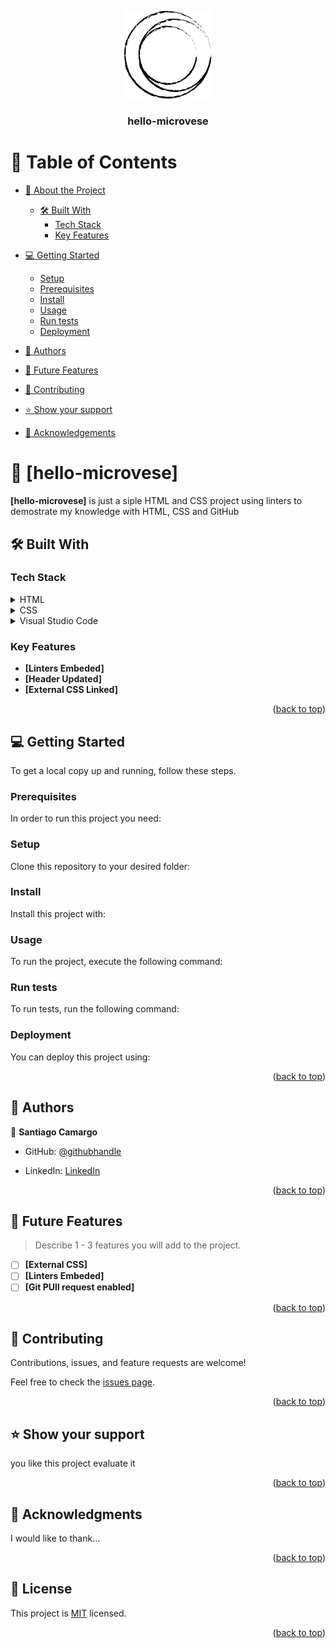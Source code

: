 <a name="readme-top"></a>


<div align="center">
 
  <img src="logo jojo.png" alt="logo" width="140"  height="auto" />
  <br/>

  <h3><b>hello-microvese</b></h3>

</div>


# 📗 Table of Contents

- [📖 About the Project](#about-project)
  - [🛠 Built With](#built-with)
    - [Tech Stack](#tech-stack)
    - [Key Features](#key-features)
  

- [💻 Getting Started](#getting-started)
  - [Setup](#setup)
  - [Prerequisites](#prerequisites)
  - [Install](#install)
  - [Usage](#usage)
  - [Run tests](#run-tests)
  - [Deployment](#deployment)
- [👥 Authors](#authors)
- [🔭 Future Features](#future-features)
- [🤝 Contributing](#contributing)
- [⭐️ Show your support](#support)
- [🙏 Acknowledgements](#acknowledgements)



# 📖 [hello-microvese] <a name="about-project"></a>


**[hello-microvese]** is just a siple HTML and CSS project using linters to demostrate my knowledge with HTML, CSS and GitHub

## 🛠 Built With <a name="built-with"></a>

### Tech Stack <a name="tech-stack"></a>


<details>
  <summary>HTML</summary>

</details>

<details>
  <summary>CSS</summary>
 
</details>

<details>
<summary>Visual Studio Code</summary>
  
</details>



### Key Features <a name="key-features"></a>

- **[Linters Embeded]**
- **[Header Updated]**
- **[External CSS Linked]**

<p align="right">(<a href="#readme-top">back to top</a>)</p>




## 💻 Getting Started <a name="getting-started"></a>


To get a local copy up and running, follow these steps.

### Prerequisites

In order to run this project you need:


### Setup

Clone this repository to your desired folder:



### Install

Install this project with:


### Usage

To run the project, execute the following command:


### Run tests

To run tests, run the following command:



### Deployment

You can deploy this project using:



<p align="right">(<a href="#readme-top">back to top</a>)</p>



## 👥 Authors <a name="authors"></a>

👤 **Santiago Camargo**

- GitHub: [@githubhandle](https://github.com/santitoot)

- LinkedIn: [LinkedIn](https://www.linkedin.com/in/santiago-camargo-barinas-89923b246/)



<p align="right">(<a href="#readme-top">back to top</a>)</p>



## 🔭 Future Features <a name="future-features"></a>

> Describe 1 - 3 features you will add to the project.

- [ ] **[External CSS]**
- [ ] **[Linters Embeded]**
- [ ] **[Git PUll request enabled]**

<p align="right">(<a href="#readme-top">back to top</a>)</p>



## 🤝 Contributing <a name="contributing"></a>

Contributions, issues, and feature requests are welcome!

Feel free to check the [issues page](../../issues/).

<p align="right">(<a href="#readme-top">back to top</a>)</p>



## ⭐️ Show your support <a name="support"></a>


 you like this project evaluate it

<p align="right">(<a href="#readme-top">back to top</a>)</p>



## 🙏 Acknowledgments <a name="acknowledgements"></a>


I would like to thank...

<p align="right">(<a href="#readme-top">back to top</a>)</p>




## 📝 License <a name="license"></a>

This project is [MIT](./LICENSE) licensed.



<p align="right">(<a href="#readme-top">back to top</a>)</p>
